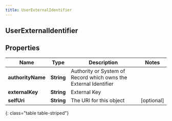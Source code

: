 ```yaml
---
title: UserExternalIdentifier
---
```

## UserExternalIdentifier


## Properties

| Name | Type | Description | Notes |
| ------------ | ------------- | ------------- | ------------- |
| **authorityName** | **String** | Authority or System of Record which owns the External Identifier |  |
| **externalKey** | **String** | External Key |  |
| **selfUri** | **String** | The URI for this object |  [optional] |
{: class="table table-striped"}



